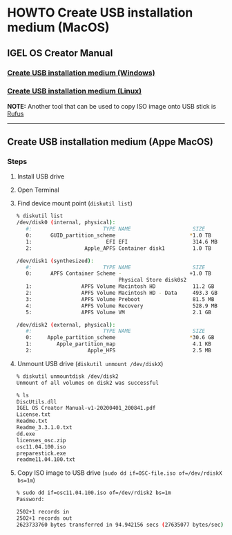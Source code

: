 # HOWTO Create USB installation medium (MacOS)

## IGEL OS Creator Manual

### [Create USB installation medium (Windows)](https://kb.igel.com/en/igel-os/11.10/create-usb-installation-medium-windows)

### [Create USB installation medium (Linux)](https://kb.igel.com/en/igel-os/11.10/create-usb-installation-medium-linux)

**NOTE:** Another tool that can be used to copy ISO image onto USB stick is [Rufus](https://rufus.ie/en/)

-----

## Create USB installation medium (Appe MacOS)

### Steps

1) Install USB drive

2) Open Terminal

3) Find device mount point (`diskutil list`)

```bash
   % diskutil list
   /dev/disk0 (internal, physical):
      #:                       TYPE NAME                    SIZE       IDENTIFIER
      0:      GUID_partition_scheme                        *1.0 TB     disk0
      1:                        EFI EFI                     314.6 MB   disk0s1
      2:                 Apple_APFS Container disk1         1.0 TB     disk0s2

   /dev/disk1 (synthesized):
      #:                       TYPE NAME                    SIZE       IDENTIFIER
      0:      APFS Container Scheme -                      +1.0 TB     disk1
                                    Physical Store disk0s2
      1:                APFS Volume Macintosh HD            11.2 GB    disk1s1
      2:                APFS Volume Macintosh HD - Data     493.3 GB   disk1s2
      3:                APFS Volume Preboot                 81.5 MB    disk1s3
      4:                APFS Volume Recovery                528.9 MB   disk1s4
      5:                APFS Volume VM                      2.1 GB     disk1s5

   /dev/disk2 (external, physical):
      #:                       TYPE NAME                    SIZE       IDENTIFIER
      0:     Apple_partition_scheme                        *30.6 GB    disk2
      1:        Apple_partition_map                         4.1 KB     disk2s1
      2:                  Apple_HFS                         2.5 MB     disk2s2
```

4) Unmount USB drive (`diskutil unmount /dev/diskX`)

```bash
   % diskutil unmountdisk /dev/disk2
   Unmount of all volumes on disk2 was successful
```

```bash
   % ls
   DiscUtils.dll
   IGEL OS Creator Manual-v1-20200401_200841.pdf
   License.txt
   Readme.txt
   Readme_3.3.1.0.txt
   dd.exe
   licenses_osc.zip
   osc11.04.100.iso
   preparestick.exe
   readme11.04.100.txt
```

5) Copy ISO image to USB drive (`sudo dd if=OSC-file.iso of=/dev/rdiskX bs=1m`)

```bash
   % sudo dd if=osc11.04.100.iso of=/dev/rdisk2 bs=1m
   Password:

   2502+1 records in
   2502+1 records out
   2623733760 bytes transferred in 94.942156 secs (27635077 bytes/sec)
```
